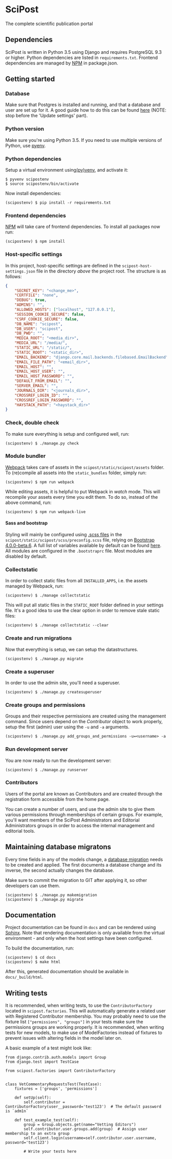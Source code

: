 # SciPost
The complete scientific publication portal

## Dependencies
SciPost is written in Python 3.5 using Django and requires PostgreSQL 9.3 or
higher. Python dependencies are listed in `requirements.txt`. Frontend dependencies are managed by [NPM](https://www.npmjs.com/) in package.json.

## Getting started

### Database
Make sure that Postgres is installed and running, and that a database and user are set up for it. A
good guide how to do this can be found [here](https://djangogirls.gitbooks.io/django-girls-tutorial-extensions/content/optional_postgresql_installation/) (NOTE: stop before the 'Update settings' part).

### Python version
Make sure you're using Python 3.5. If you need to use multiple versions of Python, use [pyenv](https://github.com/yyuu/pyenv).

### Python dependencies
Setup a virtual environment using[(py)venv](https://docs.python.org/3/library/venv.html), and activate it:

```shell
$ pyvenv scipostenv
$ source scipostenv/bin/activate
```

Now install dependencies:

```shell
(scipostenv) $ pip install -r requirements.txt
```

### Frontend dependencies
[NPM](https://www.npmjs.com/) will take care of frontend dependencies. To install all packages now run:

```shell
(scipostenv) $ npm install
```

### Host-specific settings
In this project, host-specific settings are defined in the `scipost-host-settings.json` file in the directory *above* the project root. The structure is as follows:

```json
{
    "SECRET_KEY": "<change_me>",
    "CERTFILE": "none",
    "DEBUG": true,
    "ADMINS": "",
    "ALLOWED_HOSTS": ["localhost", "127.0.0.1"],
    "SESSION_COOKIE_SECURE": false,
    "CSRF_COOKIE_SECURE": false,
    "DB_NAME": "scipost",
    "DB_USER": "scipost",
    "DB_PWD": "",
    "MEDIA_ROOT": "<media_dir>",
    "MEDIA_URL": "/media/",
    "STATIC_URL": "/static/",
    "STATIC_ROOT": "<static_dir>",
    "EMAIL_BACKEND": "django.core.mail.backends.filebased.EmailBackend",
    "EMAIL_FILE_PATH": "<email_dir>",
    "EMAIL_HOST": "",
    "EMAIL_HOST_USER": "",
    "EMAIL_HOST_PASSWORD": "",
    "DEFAULT_FROM_EMAIL": "",
    "SERVER_EMAIL": "",
    "JOURNALS_DIR": "<journals_dir>",
    "CROSSREF_LOGIN_ID": "",
    "CROSSREF_LOGIN_PASSWORD": "",
    "HAYSTACK_PATH": "<haystack_dir>"
}
```

### Check, double check
To make sure everything is setup and configured well, run:

```shell
(scipostenv) $ ./manage.py check
```

### Module bundler
[Webpack](https://webpack.js.org/) takes care of assets in the `scipost/static/scipost/assets` folder. To (re)compile all assets into the `static_bundles` folder, simply run:

```shell
(scipostenv) $ npm run webpack
```

While editing assets, it is helpful to put Webpack in _watch_ mode. This will recompile your assets every time you edit them. To do so, instead of the above command, run:

```shell
(scipostenv) $ npm run webpack-live
```

#### Sass and bootstrap
Styling will mainly be configured using [.scss files](http://www.sass-lang.com/) in the `scipost/static/scipost/scss/preconfig.scss` file, relying on [Bootstrap 4.0.0-beta.6](//v4-alpha.getbootstrap.com/). A full list of variables available by default can be found [here](https://github.com/twbs/bootstrap/blob/v4-dev/scss/_variables.scss).
All modules are configured in the `.bootstraprc` file. Most modules are disabled by default.

### Collectstatic
In order to collect static files from all `INSTALLED_APPS`, i.e. the assets managed by Webpack, run:

```shell
(scipostenv) $ ./manage collectstatic
```

This will put all static files in the `STATIC_ROOT` folder defined in your settings file. It's a good idea to use the clear option in order to remove stale static files:

```shell
(scipostenv) $ ./manage collectstatic --clear
```

### Create and run migrations
Now that everything is setup, we can setup the datastructures.
```shell
(scipostenv) $ ./manage.py migrate
```

### Create a superuser
In order to use the admin site, you'll need a superuser.
```shell
(scipostenv) $ ./manage.py createsuperuser
```

### Create groups and permissions
Groups and their respective permissions are created using the management command. Since users depend on the *Contributor* object to work properly, setup the first (admin) user using the `-u` and `-a` arguments.

```shell
(scipostenv) $ ./manage.py add_groups_and_permissions -u=<username> -a
```

### Run development server
You are now ready to run the development server:

```shell
(scipostenv) $ ./manage.py runserver
```

### Contributors
Users of the portal are known as Contributors and are created through the registration form accessible from the home page.

You can create a number of users, and use the admin site to give them various permissions through memberships of certain groups. For example, you'll want members of the SciPost Administrators and Editorial Administrators groups in order to access the internal management and editorial tools.

## Maintaining database migratons
Every time fields in any of the models change, a [database migration](https://docs.djangoproject.com/en/1.10/topics/migrations/)
needs to be created and applied. The first documents a database change and its
inverse, the second actually changes the database.

Make sure to commit the migration to GIT after applying it, so other developers
can use them.

```shell
(scipostenv) $ ./manage.py makemigration
(scipostenv) $ ./manage.py migrate
```

## Documentation
Project documentation can be found in `docs` and can be rendered using
[Sphinx](http://www.sphinx-doc.org/). Note that rendering documentation is only
available from the virtual environment - and only when the host settings have
been configured.

To build the documentation, run:

```shell
(scipostenv) $ cd docs
(scipostenv) $ make html
```

After this, generated documentation should be available in `docs/_build/html`.

## Writing tests
It is recommended, when writing tests, to use the `ContributorFactory` located in `scipost.factories`. This will automatically generate a related user with Registered Contributor membership. You may probably need to use the fixture list `["permissions", "groups"]` in your tests make sure the permissions groups are working properly.
It is recommended, when writing tests for new models, to make use of ModelFactories instead of fixtures to prevent issues with altering fields in the model later on.

A basic example of a test might look like:
```shell
from django.contrib.auth.models import Group
from django.test import TestCase

from scipost.factories import ContributorFactory


class VetCommentaryRequestsTest(TestCase):
    fixtures = ['groups', 'permissions']

    def setUp(self):
        self.contributor = ContributorFactory(user__password='test123')  # The default password is `adm1n`

    def test_example_test(self):
        group = Group.objects.get(name="Vetting Editors")
        self.contributor.user.groups.add(group)  # Assign user membership to an extra group
        self.client.login(username=self.contributor.user.username, password='test123')

        # Write your tests here

```
